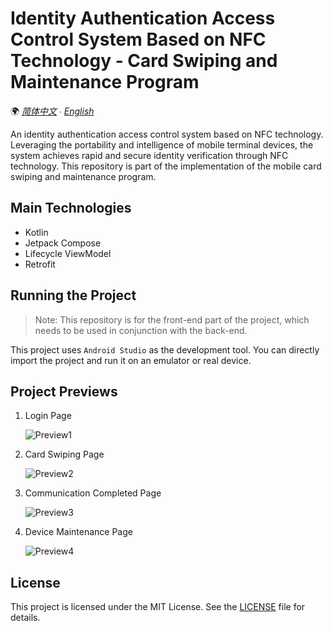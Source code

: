 # Identity Authentication Access Control System Based on NFC Technology - Card Swiping and Maintenance Program

🌍 *[简体中文](README.md) ∙ [English](README-EN.md)*

An identity authentication access control system based on NFC technology. Leveraging the portability and intelligence of mobile terminal devices, the system achieves rapid and secure identity verification through NFC technology. This repository is part of the implementation of the mobile card swiping and maintenance program.

## Main Technologies

- Kotlin
- Jetpack Compose
- Lifecycle ViewModel
- Retrofit

## Running the Project

> Note: This repository is for the front-end part of the project, which needs to be used in conjunction with the back-end.

This project uses `Android Studio` as the development tool. You can directly import the project and run it on an emulator or real device.

## Project Previews

1. Login Page

    ![Preview1](preview/1.jpg)

2. Card Swiping Page

    ![Preview2](preview/2.jpg)

3. Communication Completed Page

    ![Preview3](preview/3.jpg)

4. Device Maintenance Page

    ![Preview4](preview/4.jpg)

## License

This project is licensed under the MIT License. See the [LICENSE](LICENSE.md) file for details.
